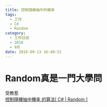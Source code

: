 ```yaml
---
title: 控制隨機抽中的機率
tags:
  - 工作
  - C#
  - Random
category:
  - 工作日誌
  - 2018
  - 9月
date: 2018-09-13 16:49:51
---
```

# Random真是一門大學問 #

受教惹  
[控制隨機抽中機率 的算法[ C# | Random ]](https://hk.saowen.com/a/05d0d2e12e0a03facb072138fb2243a4ac371478c519254e7fd2e23de2e6d168)
